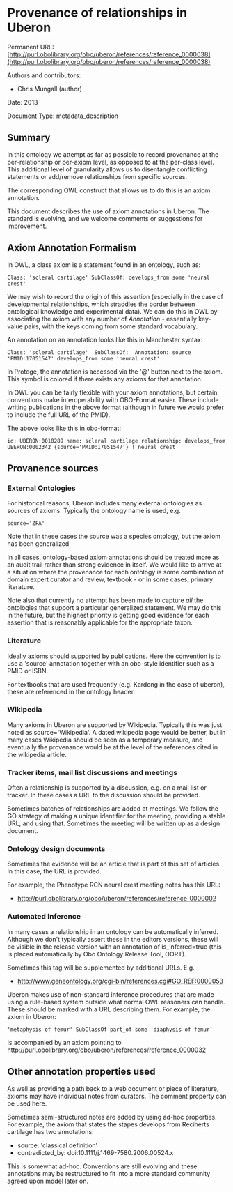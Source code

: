 # Provenance of relationships in Uberon


Permanent URL: [http://purl.obolibrary.org/obo/uberon/references/reference_0000038](http://purl.obolibrary.org/obo/uberon/references/reference_0000038)

Authors and contributors:

 * Chris Mungall (author)

Date: 2013

Document Type: metadata_description



## Summary

In this ontology we attempt as far as possible to record provenance at
the per-relationship or per-axiom level, as opposed to at the
per-class level. This additional level of granularity allows us to
disentangle conflicting statements or add/remove relationships from
specific sources.

The corresponding OWL construct that allows us to do this is an axiom
annotation.

This document describes the use of axiom annotations in Uberon. The
standard is evolving, and we welcome comments or suggestions for
improvement.

## Axiom Annotation Formalism

In OWL, a class axiom is a statement found in an ontology, such as:

``
  Class: 'scleral cartilage' SubClassOf: develops_from some 'neural crest'
``

We may wish to record the origin of this assertion (especially in the
case of developmental relationships, which straddles the border
between ontological knowledge and experimental data). We can do this
in OWL by associating the axiom with any number of *Annotation* -
essentially key-value pairs, with the keys coming from some standard
vocabulary.

An annotation on an annotation looks like this in Manchester syntax:

``
  Class: 'scleral cartilage' 
    SubClassOf: 
      Annotation: source 'PMID:17051547'
      develops_from some 'neural crest'
``

In Protege, the annotation is accessed via the '@' button next to the
axiom. This symbol is colored if there exists any axioms for that
annotation.

In OWL you can be fairly flexible with your axiom annotations, but
certain conventions make interoperability with OBO-Format
easier. These include writing publications in the above format
(although in future we would prefer to include the full URL of the
PMID).

The above looks like this in obo-format:

``
id: UBERON:0010289
name: scleral cartilage
relationship: develops_from UBERON:0002342 {source='PMID:17051547'} ! neural crest
``

## Provanence sources

### External Ontologies

For historical reasons, Uberon includes many external ontologies as
sources of axioms. Typically the ontology name is used, e.g.

``
  source='ZFA'
``

Note that in these cases the source was a species ontology, but the
axiom has been generalized

In all cases, ontology-based axiom annotations should be treated more
as an audit trail rather than strong evidence in itself. We would like
to arrive at a situation where the provenance for each ontology is
some combination of domain expert curator and review, textbook - or in
some cases, primary literature.

Note also that currently no attempt has been made to capture *all* the
ontologies that support a particular generalized statement. We may do
this in the future, but the highest priority is getting good evidence
for each assertion that is reasonably applicable for the appropriate
taxon.

### Literature

Ideally axioms should supported by publications. Here the convention
is to use a 'source' annotation together with an obo-style identifier
such as a PMID or ISBN.

For textbooks that are used frequently (e.g. Kardong in the case of
uberon), these are referenced in the ontology header.

### Wikipedia

Many axioms in Uberon are supported by Wikipedia. Typically this was
just noted as source='Wikipedia'. A dated wikipedia page would be
better, but in many cases Wikipedia should be seen as a temporary
measure, and eventually the provenance would be at the level of the
references cited in the wikipedia article.

### Tracker items, mail list discussions and meetings

Often a relationship is supported by a discussion, e.g. on a mail list
or tracker. In these cases a URL to the discussion should be provided.

Sometimes batches of relationships are added at meetings. We follow
the GO strategy of making a unique identifier for the meeting,
providing a stable URL, and using that. Sometimes the meeting will be
written up as a design document.

### Ontology design documents

Sometimes the evidence will be an article that is part of this set of
articles. In this case, the URL is provided.

For example, the Phenotype RCN neural crest meeting notes has this URL:

 * http://purl.obolibrary.org/obo/uberon/references/reference_0000002

### Automated Inference

In many cases a relationship in an ontology can be automatically
inferred. Although we don't typically assert these in the editors
versions, these will be visible in the release version with an
annotation of is_inferred=true (this is placed automatically by Obo
Ontology Release Tool, OORT).

Sometimes this tag will be supplemented by additional URLs. E.g.

 * http://www.geneontology.org/cgi-bin/references.cgi#GO_REF:0000053

Uberon makes use of non-standard inference procedures that are made
using a rule-based system outside what normal OWL reasoners can
handle. These should be marked with a URL describing them. For
example, the axiom in Uberon:

``
  'metaphysis of femur' SubClassOf part_of some 'diaphysis of femur'
``

Is accompanied by an axiom pointing to
http://purl.obolibrary.org/obo/uberon/references/reference_0000032

## Other annotation properties used

As well as providing a path back to a web document or piece of
literature, axioms may have individual notes from curators. The
comment property can be used here.

Sometimes semi-structured notes are added by using ad-hoc
properties. For example, the axiom that states the stapes develops
from Reciherts cartilage has two annotations:

 * source: 'classical definition'
 * contradicted_by: doi:10.1111/j.1469-7580.2006.00524.x

This is somewhat ad-hoc. Conventions are still evolving and these
annotations may be restructured to fit into a more standard community
agreed upon model later on.




